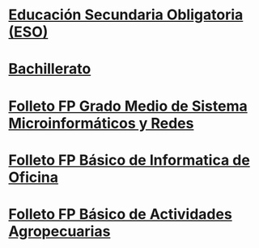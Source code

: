 <!-- TITLE: Ofertaformativa -->
<!-- SUBTITLE: A quick summary of Ofertaformativa -->

# **[Educación Secundaria Obligatoria (ESO)](/educacionsecundariaobligatoria)**
# **[Bachillerato](/bachillerato)**
# **[Folleto FP Grado Medio de Sistema Microinformáticos y Redes](/folletofpgradomediodesistemamicroinformaticosyredes)**
# **[Folleto FP Básico de Informatica de Oficina](/folletofpbasicodeinformaticadeoficina)**
# **[Folleto FP Básico de Actividades Agropecuarias](/folletofpbasicodeactividadesagropecuarias)**